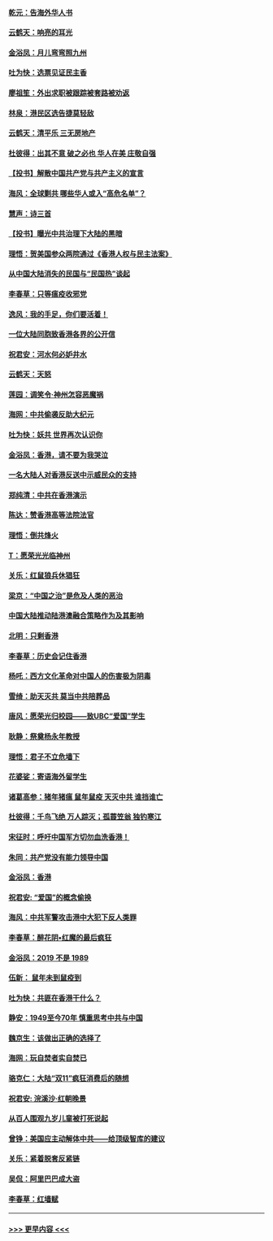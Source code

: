 #### [乾元：告海外华人书](../pages/nsc993/n11684044.md?t=11271722) 
#### [云鹤天：响亮的耳光](../pages/nsc993/n11684254.md?t=11271722) 
#### [金浴凤：月儿弯弯照九州](../pages/nsc993/n11684231.md?t=11271722) 
#### [吐为快：选票见证民主香](../pages/nsc993/n11684206.md?t=11271722) 
#### [廖祖笙：外出求职被跟踪被套路被劝返](../pages/nsc993/n11683874.md?t=11271722) 
#### [林泉：港民区选告捷莫轻敌](../pages/nsc993/n11683930.md?t=11271722) 
#### [云鹤天：清平乐 三无房地产](../pages/nsc993/n11681521.md?t=11271722) 
#### [杜彼得：出其不意 破之必也 华人在美 庄敬自强](../pages/nsc993/n11679554.md?t=11271722) 
#### [【投书】解散中国共产党与共产主义的宣言](../pages/nsc993/n11679177.md?t=11271722) 
#### [海风：全球剿共 哪些华人或入“高危名单”？](../pages/nsc993/n11678617.md?t=11271722) 
#### [慧声：诗三首](../pages/nsc993/n11678848.md?t=11271722) 
#### [【投书】曝光中共治理下大陆的黑暗](../pages/nsc993/n11678674.md?t=11271722) 
#### [理悟：贺美国参众两院通过《香港人权与民主法案》](../pages/nsc993/n11678104.md?t=11271722) 
#### [从中国大陆消失的民国与“民国热”谈起](../pages/nsc993/n11678075.md?t=11271722) 
#### [李春草：只等瘟疫收邪党](../pages/nsc993/n11677308.md?t=11271722) 
#### [逸风：我的手足，你们要活着！](../pages/nsc993/n11676352.md?t=11271722) 
#### [一位大陆同胞致香港各界的公开信](../pages/nsc993/n11675761.md?t=11271722) 
#### [祝君安：河水何必妒井水](../pages/nsc993/n11675746.md?t=11271722) 
#### [云鹤天：天怒](../pages/nsc993/n11675718.md?t=11271722) 
#### [莲园：调笑令‧神州怎容恶魔祸](../pages/nsc993/n11675648.md?t=11271722) 
#### [海网：中共偷袭反助大纪元](../pages/nsc993/n11673515.md?t=11271722) 
#### [吐为快：妖共 世界再次认识你](../pages/nsc993/n11673506.md?t=11271722) 
#### [金浴凤：香港，请不要为我哭泣](../pages/nsc993/n11673248.md?t=11271722) 
#### [一名大陆人对香港反送中示威民众的支持](../pages/nsc993/n11672615.md?t=11271722) 
#### [郑纯清：中共在香港演示](../pages/nsc993/n11670539.md?t=11271722) 
#### [陈达：赞香港高等法院法官](../pages/nsc993/n11669542.md?t=11271722) 
#### [理悟：倒共烽火](../pages/nsc993/n11668844.md?t=11271722) 
#### [T：愿荣光光临神州](../pages/nsc993/n11668421.md?t=11271722) 
#### [关乐：红鼠狼兵休猖狂](../pages/nsc993/n11668378.md?t=11271722) 
#### [梁京：“中国之治”是危及人类的恶治](../pages/nsc993/n11668328.md?t=11271722) 
#### [中国大陆推动陆港澳融合策略作为及其影响](../pages/nsc993/n11668157.md?t=11271722) 
#### [北明：只剩香港](../pages/nsc993/n11668002.md?t=11271722) 
#### [李春草：历史会记住香港](../pages/nsc993/n11667927.md?t=11271722) 
#### [杨吒：西方文化革命对中国人的伤害极为阴毒](../pages/nsc993/n11664521.md?t=11271722) 
#### [雪绮：助天灭共 莫当中共陪葬品](../pages/nsc993/n11662650.md?t=11271722) 
#### [唐风：愿荣光归校园——致UBC“爱国”学生](../pages/nsc993/n11662194.md?t=11271722) 
#### [耿静：祭奠杨永年教授](../pages/nsc993/n11662514.md?t=11271722) 
#### [理悟：君子不立危墙下](../pages/nsc993/n11662172.md?t=11271722) 
#### [花婆娑：寄语海外留学生](../pages/nsc993/n11662121.md?t=11271722) 
#### [诸葛高参：猪年猪瘟 鼠年鼠疫 天灭中共 谁挡谁亡](../pages/nsc993/n11661980.md?t=11271722) 
#### [杜彼得：千鸟飞绝 万人踪灭；孤蓑笠翁 独钓寒江](../pages/nsc993/n11661170.md?t=11271722) 
#### [宋征时：呼吁中国军方切勿血洗香港！](../pages/nsc993/n11415318.md?t=11271722) 
#### [朱同：共产党没有能力领导中国](../pages/nsc993/n11660421.md?t=11271722) 
#### [金浴凤：香港](../pages/nsc993/n11660419.md?t=11271722) 
#### [祝君安: “爱国”的概念偷换](../pages/nsc993/n11659706.md?t=11271722) 
#### [海风：中共军警攻击港中大犯下反人类罪](../pages/nsc993/n11659632.md?t=11271722) 
#### [李春草：醉花阴•红魔的最后疯狂](../pages/nsc993/n11659287.md?t=11271722) 
#### [金浴凤：2019 不是 1989](../pages/nsc993/n11657663.md?t=11271722) 
#### [伍新： 鼠年未到鼠疫到](../pages/nsc993/n11655098.md?t=11271722) 
#### [吐为快：共匪在香港干什么？](../pages/nsc993/n11654891.md?t=11271722) 
#### [静安：1949至今70年 慎重思考中共与中国](../pages/nsc993/n11651244.md?t=11271722) 
#### [魏京生：该做出正确的选择了](../pages/nsc993/n11653084.md?t=11271722) 
#### [海网：玩自焚者实自焚已](../pages/nsc993/n11652423.md?t=11271722) 
#### [骆克仁：大陆“双11”疯狂消费后的随想](../pages/nsc993/n11652305.md?t=11271722) 
#### [祝君安: 浣溪沙·红朝晚景](../pages/nsc993/n11652258.md?t=11271722) 
#### [从百人围观九岁儿童被打死说起](../pages/nsc993/n11651030.md?t=11271722) 
#### [曾铮：美国应主动解体中共——给顶级智库的建议](../pages/nsc993/n11649888.md?t=11271722) 
#### [关乐：紧着脱套反紧链](../pages/nsc993/n11649069.md?t=11271722) 
#### [吴侃：阿里巴巴成大盗](../pages/nsc993/n11645523.md?t=11271722) 
#### [李春草：红墙赋](../pages/nsc993/n11646389.md?t=11271722) 

----
#### [ >>> 更早内容 <<< ](../indexes/nsc993-earlier.md)
